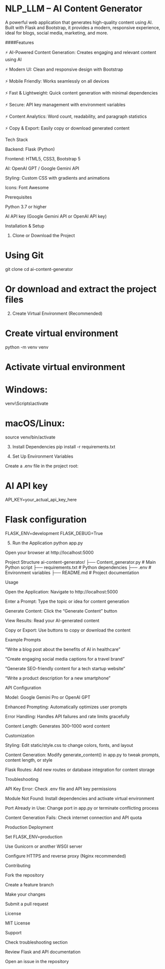# NLP_LLM – AI Content Generator

A powerful web application that generates high-quality content using AI. Built with Flask and Bootstrap, it provides a modern, responsive experience, ideal for blogs, social media, marketing, and more.

####Features

⚡ AI-Powered Content Generation: Creates engaging and relevant content using AI

⚡ Modern UI: Clean and responsive design with Bootstrap

⚡ Mobile Friendly: Works seamlessly on all devices

⚡ Fast & Lightweight: Quick content generation with minimal dependencies

⚡ Secure: API key management with environment variables

⚡ Content Analytics: Word count, readability, and paragraph statistics

⚡ Copy & Export: Easily copy or download generated content

Tech Stack

Backend: Flask (Python)

Frontend: HTML5, CSS3, Bootstrap 5

AI: OpenAI GPT / Google Gemini API

Styling: Custom CSS with gradients and animations

Icons: Font Awesome

Prerequisites

Python 3.7 or higher

AI API key (Google Gemini API or OpenAI API key)

Installation & Setup
1. Clone or Download the Project
   
# Using Git
git clone <repository-url>
cd ai-content-generator

# Or download and extract the project files

2. Create Virtual Environment (Recommended)
# Create virtual environment
python -m venv venv

# Activate virtual environment
# Windows:
venv\Scripts\activate
# macOS/Linux:
source venv/bin/activate

3. Install Dependencies
pip install -r requirements.txt

4. Set Up Environment Variables

Create a .env file in the project root:

# AI API key
API_KEY=your_actual_api_key_here

# Flask configuration
FLASK_ENV=development
FLASK_DEBUG=True

5. Run the Application
python app.py


Open your browser at http://localhost:5000

Project Structure
ai-content-generator/
├── Content_generator.py       # Main Python script
├── requirements.txt           # Python dependencies
├── .env                       # Environment variables
├── README.md                  # Project documentation

Usage

Open the Application: Navigate to http://localhost:5000

Enter a Prompt: Type the topic or idea for content generation

Generate Content: Click the “Generate Content” button

View Results: Read your AI-generated content

Copy or Export: Use buttons to copy or download the content

Example Prompts

“Write a blog post about the benefits of AI in healthcare”

“Create engaging social media captions for a travel brand”

“Generate SEO-friendly content for a tech startup website”

“Write a product description for a new smartphone”

API Configuration

Model: Google Gemini Pro or OpenAI GPT

Enhanced Prompting: Automatically optimizes user prompts

Error Handling: Handles API failures and rate limits gracefully

Content Length: Generates 300–1000 word content

Customization

Styling: Edit static/style.css to change colors, fonts, and layout

Content Generation: Modify generate_content() in app.py to tweak prompts, content length, or style

Flask Routes: Add new routes or database integration for content storage

Troubleshooting

API Key Error: Check .env file and API key permissions

Module Not Found: Install dependencies and activate virtual environment

Port Already in Use: Change port in app.py or terminate conflicting process

Content Generation Fails: Check internet connection and API quota

Production Deployment

Set FLASK_ENV=production

Use Gunicorn or another WSGI server

Configure HTTPS and reverse proxy (Nginx recommended)

Contributing

Fork the repository

Create a feature branch

Make your changes

Submit a pull request

License

MIT License

Support

Check troubleshooting section

Review Flask and API documentation

Open an issue in the repository
